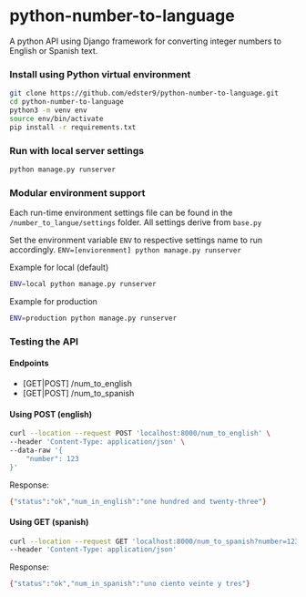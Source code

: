 # python-number-to-language
A python API using Django framework for converting integer numbers to English or Spanish text.

### Install using Python virtual environment

```bash
git clone https://github.com/edster9/python-number-to-language.git
cd python-number-to-language
python3 -m venv env
source env/bin/activate
pip install -r requirements.txt
```


### Run with local server settings
``` bash
python manage.py runserver
```

### Modular environment support
Each run-time environment settings file can be found in the `/number_to_langue/settings` folder. All settings derive from `base.py`

Set the environment variable `ENV` to respective settings name to run accordingly. `ENV=[enviorenment] python manage.py runserver`

Example for local (default)
``` bash
ENV=local python manage.py runserver
```

Example for production
``` bash
ENV=production python manage.py runserver
```

### Testing the API

#### Endpoints
- [GET|POST] /num_to_english
- [GET|POST] /num_to_spanish

#### Using POST (english)
``` bash
curl --location --request POST 'localhost:8000/num_to_english' \
--header 'Content-Type: application/json' \
--data-raw '{
    "number": 123
}'
```

Response:
``` bash
{"status":"ok","num_in_english":"one hundred and twenty-three"}
```

#### Using GET (spanish)
``` bash
curl --location --request GET 'localhost:8000/num_to_spanish?number=123' \
--header 'Content-Type: application/json'
```

Response:
``` bash
{"status":"ok","num_in_spanish":"uno ciento veinte y tres"}
```
